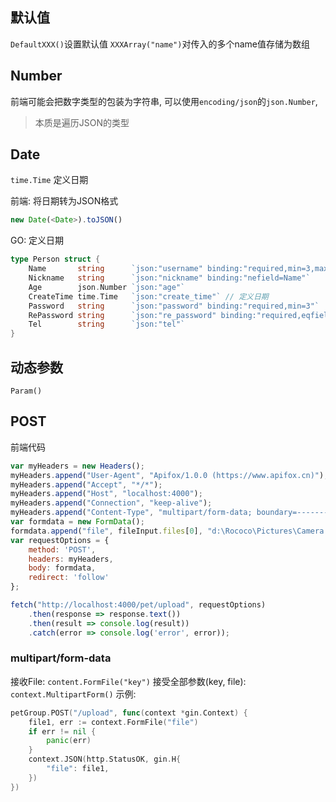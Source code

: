 ## 默认值
`DefaultXXX()`设置默认值
`XXXArray("name")`对传入的多个name值存储为数组

## Number
前端可能会把数字类型的包装为字符串, 可以使用`encoding/json`的`json.Number`,
> 本质是遍历JSON的类型

## Date

`time.Time` 定义日期

前端: 将日期转为JSON格式
```js
new Date(<Date>).toJSON()
```

GO: 定义日期
```go
type Person struct {
	Name       string      `json:"username" binding:"required,min=3,max=20"`
	Nickname   string      `json:"nickname" binding:"nefield=Name"`
	Age        json.Number `json:"age"`
	CreateTime time.Time   `json:"create_time"` // 定义日期 
	Password   string      `json:"password" binding:"required,min=3"`
	RePassword string      `json:"re_password" binding:"required,eqfield=Password"`
	Tel        string      `json:"tel"`
}
```

## 动态参数
`Param()`

## POST

前端代码
```js
var myHeaders = new Headers();
myHeaders.append("User-Agent", "Apifox/1.0.0 (https://www.apifox.cn)");
myHeaders.append("Accept", "*/*");
myHeaders.append("Host", "localhost:4000");
myHeaders.append("Connection", "keep-alive");
myHeaders.append("Content-Type", "multipart/form-data; boundary=--------------------------688992984241366950538284");
var formdata = new FormData();
formdata.append("file", fileInput.files[0], "d:\Rococo\Pictures\Camera Roll\1fe8a94571046a4b8a78cb52520d92b2.jpg");
var requestOptions = {
    method: 'POST',
    headers: myHeaders,
    body: formdata,
    redirect: 'follow'
};

fetch("http://localhost:4000/pet/upload", requestOptions)
    .then(response => response.text())
    .then(result => console.log(result))
    .catch(error => console.log('error', error));
```

### multipart/form-data
接收File: `content.FormFile("key")` 
接受全部参数(key, file): `context.MultipartForm()`
示例:
```go
petGroup.POST("/upload", func(context *gin.Context) {
	file1, err := context.FormFile("file")
	if err != nil {
		panic(err)
	}
	context.JSON(http.StatusOK, gin.H{
		"file": file1,
	})
})
```